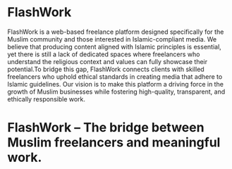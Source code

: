 # FlashWork
FlashWork is a web-based freelance platform designed specifically for the Muslim community and those interested in Islamic-compliant media. We believe that producing content aligned with Islamic principles is essential, yet there is still a lack of dedicated spaces where freelancers who understand the religious context and values can fully showcase their potential.To bridge this gap, FlashWork connects clients with skilled freelancers who uphold ethical standards in creating media that adhere to Islamic guidelines. Our vision is to make this platform a driving force in the growth of Muslim businesses while fostering high-quality, transparent, and ethically responsible work.

# FlashWork – The bridge between Muslim freelancers and meaningful work.
